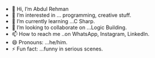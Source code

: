 - 👋 Hi, I’m Abdul Rehman
- 👀 I’m interested in ... programming, creative stuff.
- 🌱 I’m currently learning ...C Sharp.
- 💞️ I’m looking to collaborate on ...Logic Building.
- 📫 How to reach me ..on WhatsApp, Instagram, LinkedIn.
- 😄 Pronouns: ...he/him.
- ⚡ Fun fact: ...funny in serious scenes. 

<!---
Enzyishere/Enzyishere is a ✨ special ✨ repository because its `README.md` (this file) appears on your GitHub profile.
You can click the Preview link to take a look at your changes.
--->
